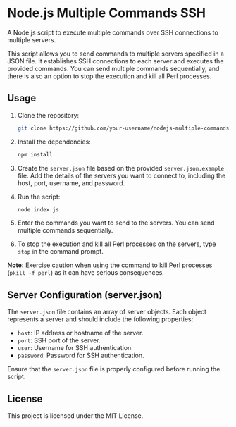 # Node.js Multiple Commands SSH

A Node.js script to execute multiple commands over SSH connections to multiple servers.

This script allows you to send commands to multiple servers specified in a JSON file. It establishes SSH connections to each server and executes the provided commands. You can send multiple commands sequentially, and there is also an option to stop the execution and kill all Perl processes.

## Usage

1. Clone the repository:

   ```bash
   git clone https://github.com/your-username/nodejs-multiple-commands-ssh.git

2. Install the dependencies:
   ```bash
   npm install
3. Create the `server.json` file based on the provided `server.json.example` file. Add the details of the servers you want to connect to, including the host, port, username, and password.
4. Run the script:
   ```bash
   node index.js
5. Enter the commands you want to send to the servers. You can send multiple commands sequentially.

6. To stop the execution and kill all Perl processes on the servers, type `stop` in the command prompt.

**Note:** Exercise caution when using the command to kill Perl processes (`pkill -f perl`) as it can have serious consequences.

## Server Configuration (server.json)

The `server.json` file contains an array of server objects. Each object represents a server and should include the following properties:

- `host`: IP address or hostname of the server.
- `port`: SSH port of the server.
- `user`: Username for SSH authentication.
- `password`: Password for SSH authentication.

Ensure that the `server.json` file is properly configured before running the script.

## License

This project is licensed under the MIT License.
